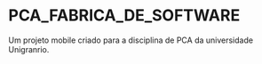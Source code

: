 # PCA_FABRICA_DE_SOFTWARE
 Um projeto mobile criado para a disciplina de PCA da universidade Unigranrio. 
